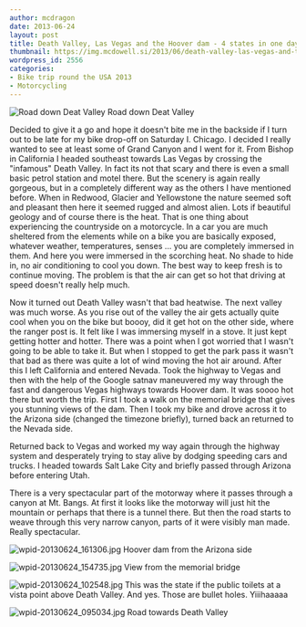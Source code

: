 ```yaml
---
author: mcdragon
date: 2013-06-24
layout: post
title: Death Valley, Las Vegas and the Hoover dam - 4 states in one day
thumbnail: https://img.mcdowell.si/2013/06/death-valley-las-vegas-and-the-hoover-dam-4-states-in-one-day.png
wordpress_id: 2556
categories:
- Bike trip round the USA 2013
- Motorcycling
---
```




![Road down Deat Valley](https://img.mcdowell.si/2013/06/wpid-20130624_1049081-1.jpg)
Road down Deat Valley

Decided to give it a go and hope it doesn't bite me in the backside if I turn out to be late for my bike drop-off on Saturday I. Chicago.
I decided I really wanted to see at least some of Grand Canyon and I went for it. From Bishop in California I headed southeast towards Las Vegas by crossing the "infamous" Death Valley. In fact its not that scary and there is even a small basic petrol station and motel there.
But the scenery is again really gorgeous, but in a completely different way as the others I have mentioned before. When in Redwood, Glacier and Yellowstone the nature seemed soft and pleasant then here it seemed rugged and almost alien. Lots if beautiful geology and of course there is the heat. That is one thing about experiencing the countryside on a motorcycle. In a car you are much sheltered from the elements while on a bike you are basically exposed, whatever weather, temperatures, senses ... you are completely immersed in them. And here you were immersed in the scorching heat. No shade to hide in, no air conditioning to cool you down. The best way to keep fresh is to continue moving. The problem is that the air can get so hot that driving at speed doesn't really help much.

Now it turned out Death Valley wasn't that bad heatwise. The next valley was much worse. As you rise out of the valley the air gets actually quite cool when you on the bike but boooy, did it get hot on the other side, where the ranger post is. It felt like I was immersing myself in a stove. It just kept getting hotter and hotter. There was a point when I got worried that I wasn't going to be able to take it. But when I stopped to get the park pass it wasn't that bad as there was quite a lot of wind moving the hot air around.
After this I left California and entered Nevada. Took the highway to Vegas and then with the help of the Google satnav maneuvered my way through the fast and dangerous Vegas highways towards Hoover dam. It was soooo hot there but worth the trip. First I took a walk on the memorial bridge that gives you stunning views of the dam. Then I took my bike and drove across it to the Arizona side (changed the timezone briefly), turned back an returned to the Nevada side.

Returned back to Vegas and worked my way again through the highway system and desperately trying to stay alive by dodging speeding cars and trucks. I headed towards Salt Lake City and briefly passed through Arizona before entering Utah.

There is a very spectacular part of the motorway where it passes through a canyon at Mt. Bangs. At first it looks like the motorway will just hit the mountain or perhaps that there is a tunnel there. But then the road starts to weave through this very narrow canyon, parts of it were visibly man made. Really spectacular.

![wpid-20130624_161306.jpg](https://img.mcdowell.si/2013/06/wpid-20130624_161306-1.jpg) Hoover dam from the Arizona side

![wpid-20130624_154735.jpg](https://img.mcdowell.si/2013/06/wpid-20130624_154735-1.jpg) View from the memorial bridge

![wpid-20130624_102548.jpg](https://img.mcdowell.si/2013/06/wpid-20130624_102548-1.jpg) This was the state if the public toilets at a vista point above Death Valley. And yes. Those are bullet holes. Yiiihaaaaa

![wpid-20130624_095034.jpg](https://img.mcdowell.si/2013/06/wpid-20130624_095034-1.jpg) Road towards Death Valley


